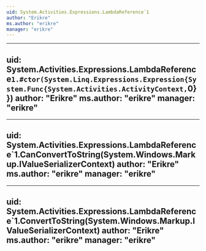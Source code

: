 ```yaml
---
uid: System.Activities.Expressions.LambdaReference`1
author: "Erikre"
ms.author: "erikre"
manager: "erikre"
---
```


---
uid: System.Activities.Expressions.LambdaReference`1.#ctor(System.Linq.Expressions.Expression{System.Func{System.Activities.ActivityContext,`0}})
author: "Erikre"
ms.author: "erikre"
manager: "erikre"
---

---
uid: System.Activities.Expressions.LambdaReference`1.CanConvertToString(System.Windows.Markup.IValueSerializerContext)
author: "Erikre"
ms.author: "erikre"
manager: "erikre"
---

---
uid: System.Activities.Expressions.LambdaReference`1.ConvertToString(System.Windows.Markup.IValueSerializerContext)
author: "Erikre"
ms.author: "erikre"
manager: "erikre"
---
